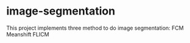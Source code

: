 # image-segmentation
This project implements three method to do image segmentation: FCM Meanshift FLICM
